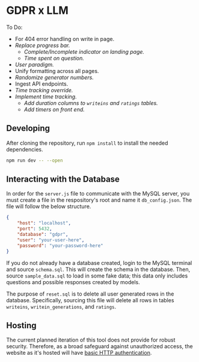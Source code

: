# GDPR x LLM

To Do:
- For 404 error handling on write in page.
- *Replace progress bar.*
  - *Complete/Incomplete indicator on landing page.*
  - *Time spent on question.*
- *User paradigm.*
- Unify formatting across all pages.
- *Randomize generator numbers.*
- Ingest API endpoints.
- *Time tracking override.*
- *Implement time tracking.*
  - *Add duration columns to `writeins` and `ratings` tables.*
  - *Add timers on front end.*

## Developing
After cloning the repository, run `npm install` to install the needed dependencies.

```bash
npm run dev -- --open
```

## Interacting with the Database
In order for the `server.js` file to communicate with the MySQL server, you must create a file in the respository's root and name it `db_config.json`. The file will follow the below structure.


```json
{
    "host": "localhost",
    "port": 5432,
    "database": "gdpr",
    "user": "your-user-here",
    "password": "your-password-here"
}
```

If you do not already have a database created, login to the MySQL terminal and source `schema.sql`. This will create the schema in the database. Then, source `sample_data.sql` to load in some fake data; this data only includes questions and possible responses created by models.

The purpose of `reset.sql` is to delete all user generated rows in the database. Specifically, sourcing this file will delete all rows in tables `writeins`, `writein_generations`, and `ratings`.

## Hosting
The current planned iteration of this tool does not provide for robust security. Therefore, as a broad safeguard against unauthorized access, the website as it's hosted will have [basic HTTP authentication](https://docs.nginx.com/nginx/admin-guide/security-controls/configuring-http-basic-authentication/).